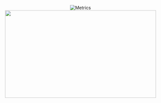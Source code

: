 <p align="center">
  <img align="center" alt="Metrics" src="https://metrics.lecoq.io/teh-monad?template=classic&languages=1&stars=1&activity=1&languages.limit=8&languages.colors=github&languages.threshold=0%25&stars.limit=4&activity.limit=5&activity.days=14&activity.filter=all&activity.visibility=all&activity.timestamps=false&config.timezone=Europe%2FHelsinki" />
  <img align="center" src="https://user-images.githubusercontent.com/30376342/116044110-2fe93b80-a679-11eb-83f0-07e9f46243ce.gif" width="480" height="280" />
</p

